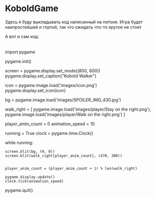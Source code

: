 # KoboldGame

Здесь я буду выкладывать код написанный на питоне.
Игра будет наипростейшей и глупой, так что ожидать что-то крутое не стоит

А вот и сам код:
\
\
\
import pygame

pygame.init()

screen = pygame.display.set_mode((800, 600))
pygame.display.set_caption("Kobold Walker")


icon = pygame.image.load('images/icon.png')
pygame.display.set_icon(icon)


bg = pygame.image.load('images/SPOILER_IMG_430.jpg')


walk_right = [
    pygame.image.load('images/player/Stay on the right.png'),
    pygame.image.load('images/player/Walk on the right.png')
]

player_anim_count = 0
animation_speed = 10

running = True
clock = pygame.time.Clock()

while running:

    screen.blit(bg, (0, 0))
    screen.blit(walk_right[player_anim_count], (470, 300))


    player_anim_count = (player_anim_count + 1) % len(walk_right)

    pygame.display.update()
    clock.tick(animation_speed)

pygame.quit()
